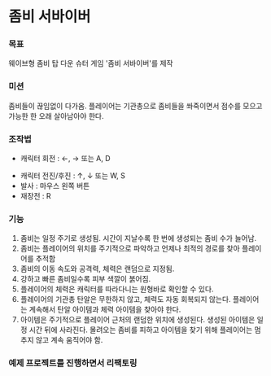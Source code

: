 # 좀비 서바이버

### 목표

웨이브형 좀비 탑 다운 슈터 게임 '좀비 서바이버'를 제작

### 미션

좀비들이 끊임없이 다가옴. 플레이어는 기관총으로 좀비들을 쏴죽이면서 점수를 모으고 가능한 한 오래 살아남아야 한다.

### 조작법

- 캐릭터 회전 : ←, → 또는 A, D

* 캐릭터 전진/후진 : ↑, ↓ 또는 W, S
* 발사 : 마우스 왼쪽 버튼
* 재장전 : R

### 기능

1. 좀비는 일정 주기로 생성됨. 시간이 지날수록 한 번에 생성되는 좀비 수가 늘어남.
2. 좀비는 플레이어의 위치를 주기적으로 파악하고 언제나 최적의 경로를 찾아 플레이어를 추적함
3. 좀비의 이동 속도와 공격력, 체력은 랜덤으로 지정됨.
4. 강하고 빠른 좀비일수록 피부 색깔이 붉어짐.
5. 플레이어의 체력은 캐릭터를 따라다니는 원형바로 확인할 수 있다.
6. 플레이어의 기관총 탄알은 무한하지 않고, 체력도 자동 회복되지 않는다. 플레이어는 계속해서 탄알 아이템과 체력 아이템을 찾아야 한다.
7. 아이템은 주기적으로 플레이어 근처의 랜덤한 위치에 생성된다. 생성된 아이템은 일정 시간 뒤에 사라진다. 몰려오는 좀비를 피하고 아이템을 찾기 위해 플레이어는 멈추지 않고 계속 움직어야 함.

### 예제 프로젝트를 진행하면서 리팩토링

<!-- - 재장전 처리 메서드

  - before

    ```C#
    private IEnumerator ReloadRoutine() {
        // 현재 상태를 재장전 중 상태로 전환
        state = State.Reloading;

        gunAudioPlayer.PlayOneShot(reloadClip);

        // 재장전 소요 시간 만큼 처리를 쉬기
        yield return new WaitForSeconds(reloadTime);

        //탄창에 채울 탄알을 계산
        int ammoToFill = magCapacity - magAmmo;

        // 탄창에 채워야 할 탄알이 남은 타일보다 많다면
        // 채워야 할 탄알 수를 남은 탄알 수에 맞춰 줄임
        if (ammoRemain < ammoToFill)
        {
            ammoToFill =  ammoRemain;
        }
        //탄창을 채움
        magAmmo += ammoToFill;
        //남은 탄알에서 탄창을 채운만틈 탄알을 뺌
        ammoRemain -= ammoToFill;

        // 총의 현재 상태를 발사 준비된 상태로 변경
        state = State.Ready;
    }
    ``` -->
